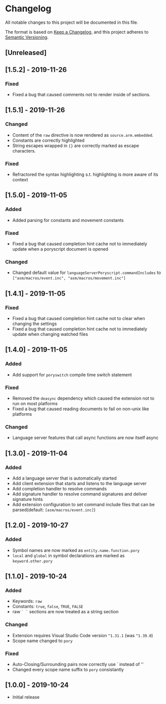 # Changelog

All notable changes to this project will be documented in this file.

The format is based on [Keep a Changelog](https://keepachangelog.com/en/1.0.0/),
and this project adheres to [Semantic Versioning](https://semver.org/spec/v2.0.0.html).

## [Unreleased]

## [1.5.2] - 2019-11-26
### Fixed
 - Fixed a bug that caused comments not to render inside of sections.

## [1.5.1] - 2019-11-26

### Changed
 - Content of the `raw` directive is now rendered as `source.arm.embedded`.
 - Constants are correctly highlighted
 - String escapes wrapped in `{}` are correctly marked as escape characters.

### Fixed
 - Refractored the syntax highlighting s.t. highlighting is more aware of its context
 
## [1.5.0] - 2019-11-05

### Added
 - Added parsing for constants and movement constants

### Fixed
 - Fixed a bug that caused completion hint cache not to immediately update when a poryscript document is opened

### Changed
 - Changed default value for `languageServerPoryscript.commandIncludes` to `["asm/macros/event.inc", "asm/macros/movement.inc"]`

## [1.4.1] - 2019-11-05

### Fixed
 - Fixed a bug that caused completion hint cache not to clear when changing the settings
 - Fixed a bug that caused completion hint cache not to immediately update when changing watched files

## [1.4.0] - 2019-11-05

### Added
 - Add support for `poryswitch` compile time switch statement

### Fixed
 - Removed the `deasync` dependency which caused the extension not to run on most platforms
 - Fixed a bug that caused reading documents to fail on non-unix like platforms
 
### Changed
 - Language server features that call async functions are now itself async

## [1.3.0] - 2019-11-04

### Added
 - Add a language server that is automatically started
 - Add client extension that starts and listens to the language server
 - Add completion handler to resolve commands
 - Add signature handler to resolve command signatures and deliver signature hints
 - Add extension configuration to set command include files that can be parsed(default: `[asm/macros/event.inc]`)

## [1.2.0] - 2019-10-27

### Added

 - Symbol names are now marked as `entity.name.function.pory`
 - `local` and `global` in symbol declarations are marked as `keyword.other.pory`

## [1.1.0] - 2019-10-24

### Added

- Keywords: `raw`
- Constants: `true`, `false`, `TRUE`, `FALSE`
- raw `` ` ` `` sections are now treated as a string section

### Changed

- Extension requires Visual Studio Code version `^1.31.1` (was `^1.39.0`)
- Scope name changed to `pory`

### Fixed

- Auto-Closing/Surrounding pairs now correctly use \` instead of ''
- Changed every scope name suffix to `pory` consistantly

## [1.0.0] - 2019-10-24

- Initial release

